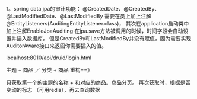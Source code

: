 1。spring data jpa的审计功能：
@CreatedDate、@CreatedBy、@LastModifiedDate、@LastModifiedBy
需要在类上加上注解@EntityListeners(AuditingEntityListener.class)，
其次在application启动类中加上注解EnableJpaAuditing
在jpa.save方法被调用的时候，时间字段会自动设置并插入数据库，
但是CreatedBy和LastModifiedBy并没有赋值，因为需要实现AuditorAware接口来返回你需要插入的值。



localhost:8010/api/druid/login.html

主题 + 商品 ／ 分类 + 商品 重构==》

只获取第一个的主题的名称 + 和对应的商品。商品分页。
再次获取时，根据是否变动的标志 （可用redis），再去查询数据